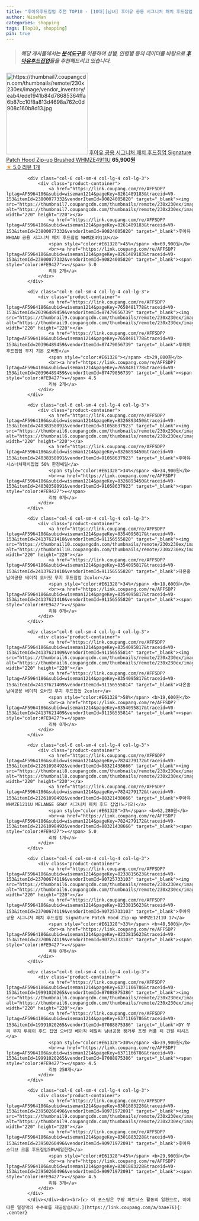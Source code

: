 ```yaml
---
title: "후아유후드집업 추천 TOP10 - [10대][남녀] 후아유 공용 시그니처 패치 후드집업 Signature Patch Hood Zip-up Brushed WHMZE4911U"
author: WiseMan
categories: shopping
tags: [Top10, shopping]
pin: true
---
```


> ##### 해당 게시물에서는 [**분석도구**](https://itemscout.io/)를 이용하여 **성별**, **연령별** 등의 데이터를 바탕으로 [**후아유후드집업**](https://link.coupang.com/a/baae76)들을 추천해드리고 있습니다.
<div class="container"><div class="row">
            <div class="col-6 col-sm-4 col-lg-4 col-lg-3">
                <div class="product-container">
                    <a href="https://link.coupang.com/re/AFFSDP?lptag=AF5964186&subid=wiseman1214&pageKey=8254322042&traceid=V0-153&itemId=23768487538&vendorItemId=90794498961" target="_blank"><img src="https://thumbnail7.coupangcdn.com/thumbnails/remote/230x230ex/image/vendor_inventory/eab4/ede1941b84d78685364ffa6b87cc10f8a813d4698a762c0d908c160b8d13.jpg" alt="https://thumbnail7.coupangcdn.com/thumbnails/remote/230x230ex/image/vendor_inventory/eab4/ede1941b84d78685364ffa6b87cc10f8a813d4698a762c0d908c160b8d13.jpg" width="220" height="220"></a>
                    <a href="https://link.coupang.com/re/AFFSDP?lptag=AF5964186&subid=wiseman1214&pageKey=8254322042&traceid=V0-153&itemId=23768487538&vendorItemId=90794498961" target="_blank">후아유 공용 시그니처 패치 후드집업 Signature Patch Hood Zip-up Brushed WHMZE4911U</a>
                    <span style="color:#E61328"></span> <b>65,900원</b>
                    <br><a href="https://link.coupang.com/re/AFFSDP?lptag=AF5964186&subid=wiseman1214&pageKey=8254322042&traceid=V0-153&itemId=23768487538&vendorItemId=90794498961" target="_blank"><span style="color:#FE9427">★</span> 5.0
                    리뷰 1개</a>
                </div>
            </div>
            
            <div class="col-6 col-sm-4 col-lg-4 col-lg-3">
                <div class="product-container">
                    <a href="https://link.coupang.com/re/AFFSDP?lptag=AF5964186&subid=wiseman1214&pageKey=8261489183&traceid=V0-153&itemId=23800077332&vendorItemId=90824005820" target="_blank"><img src="https://thumbnail7.coupangcdn.com/thumbnails/remote/230x230ex/image/vendor_inventory/4ee6/87286a30295040b60e89d68c4eb0612f6182534881b21ee39d5f29987f29.jpg" alt="https://thumbnail7.coupangcdn.com/thumbnails/remote/230x230ex/image/vendor_inventory/4ee6/87286a30295040b60e89d68c4eb0612f6182534881b21ee39d5f29987f29.jpg" width="220" height="220"></a>
                    <a href="https://link.coupang.com/re/AFFSDP?lptag=AF5964186&subid=wiseman1214&pageKey=8261489183&traceid=V0-153&itemId=23800077332&vendorItemId=90824005820" target="_blank">후아유 WHOAU 공용 시그니처 패치 후드집업 WHMZE4911U</a>
                    <span style="color:#E61328">45%</span> <b>69,900원</b>
                    <br><a href="https://link.coupang.com/re/AFFSDP?lptag=AF5964186&subid=wiseman1214&pageKey=8261489183&traceid=V0-153&itemId=23800077332&vendorItemId=90824005820" target="_blank"><span style="color:#FE9427">★</span> 5.0
                    리뷰 2개</a>
                </div>
            </div>
            
            <div class="col-6 col-sm-4 col-lg-4 col-lg-3">
                <div class="product-container">
                    <a href="https://link.coupang.com/re/AFFSDP?lptag=AF5964186&subid=wiseman1214&pageKey=7658481778&traceid=V0-153&itemId=20396489459&vendorItemId=87479056739" target="_blank"><img src="https://thumbnail9.coupangcdn.com/thumbnails/remote/230x230ex/image/vendor_inventory/ccd1/b8611b9da6bd4724ebc62c124177c10097dd9cc5c6d9c79675dba1377746.jpg" alt="https://thumbnail9.coupangcdn.com/thumbnails/remote/230x230ex/image/vendor_inventory/ccd1/b8611b9da6bd4724ebc62c124177c10097dd9cc5c6d9c79675dba1377746.jpg" width="220" height="220"></a>
                    <a href="https://link.coupang.com/re/AFFSDP?lptag=AF5964186&subid=wiseman1214&pageKey=7658481778&traceid=V0-153&itemId=20396489459&vendorItemId=87479056739" target="_blank">투웨이 후드집업 무지 기본 오버핏</a>
                    <span style="color:#E61328"></span> <b>29,800원</b>
                    <br><a href="https://link.coupang.com/re/AFFSDP?lptag=AF5964186&subid=wiseman1214&pageKey=7658481778&traceid=V0-153&itemId=20396489459&vendorItemId=87479056739" target="_blank"><span style="color:#FE9427">★</span> 4.5
                    리뷰 2개</a>
                </div>
            </div>
            
            <div class="col-6 col-sm-4 col-lg-4 col-lg-3">
                <div class="product-container">
                    <a href="https://link.coupang.com/re/AFFSDP?lptag=AF5964186&subid=wiseman1214&pageKey=8326893450&traceid=V0-153&itemId=24038358091&vendorItemId=91058637923" target="_blank"><img src="https://thumbnail6.coupangcdn.com/thumbnails/remote/230x230ex/image/vendor_inventory/8d74/a49c1b5752e647ab096644d2c4eabd6c8da20e0c7fb41e232ffd6db48445.jpg" alt="https://thumbnail6.coupangcdn.com/thumbnails/remote/230x230ex/image/vendor_inventory/8d74/a49c1b5752e647ab096644d2c4eabd6c8da20e0c7fb41e232ffd6db48445.jpg" width="220" height="220"></a>
                    <a href="https://link.coupang.com/re/AFFSDP?lptag=AF5964186&subid=wiseman1214&pageKey=8326893450&traceid=V0-153&itemId=24038358091&vendorItemId=91058637923" target="_blank">후아유 시스너쳐패치집업 50% 한정쎄일</a>
                    <span style="color:#E61328">34%</span> <b>34,900원</b>
                    <br><a href="https://link.coupang.com/re/AFFSDP?lptag=AF5964186&subid=wiseman1214&pageKey=8326893450&traceid=V0-153&itemId=24038358091&vendorItemId=91058637923" target="_blank"><span style="color:#FE9427">★</span> 
                    리뷰 0개</a>
                </div>
            </div>
            
            <div class="col-6 col-sm-4 col-lg-4 col-lg-3">
                <div class="product-container">
                    <a href="https://link.coupang.com/re/AFFSDP?lptag=AF5964186&subid=wiseman1214&pageKey=8354095817&traceid=V0-153&itemId=24137621410&vendorItemId=91156555820" target="_blank"><img src="https://thumbnail10.coupangcdn.com/thumbnails/remote/230x230ex/image/vendor_inventory/6604/48cb387b6f8bed289f5019a8b2e590cac5d63b78bee0b5455d89b2ec2137.JPG" alt="https://thumbnail10.coupangcdn.com/thumbnails/remote/230x230ex/image/vendor_inventory/6604/48cb387b6f8bed289f5019a8b2e590cac5d63b78bee0b5455d89b2ec2137.JPG" width="220" height="220"></a>
                    <a href="https://link.coupang.com/re/AFFSDP?lptag=AF5964186&subid=wiseman1214&pageKey=8354095817&traceid=V0-153&itemId=24137621410&vendorItemId=91156555820" target="_blank">다온홈 남여공용 베이직 오버핏 무지 후드집업 2color</a>
                    <span style="color:#E61328">34%</span> <b>18,600원</b>
                    <br><a href="https://link.coupang.com/re/AFFSDP?lptag=AF5964186&subid=wiseman1214&pageKey=8354095817&traceid=V0-153&itemId=24137621410&vendorItemId=91156555820" target="_blank"><span style="color:#FE9427">★</span> 
                    리뷰 0개</a>
                </div>
            </div>
            
            <div class="col-6 col-sm-4 col-lg-4 col-lg-3">
                <div class="product-container">
                    <a href="https://link.coupang.com/re/AFFSDP?lptag=AF5964186&subid=wiseman1214&pageKey=8354095817&traceid=V0-153&itemId=24137621409&vendorItemId=91156555814" target="_blank"><img src="https://thumbnail6.coupangcdn.com/thumbnails/remote/230x230ex/image/vendor_inventory/e76b/1beaad85d4456a710041e46838fc9aa04d110b54c33a855ced518704219f.JPG" alt="https://thumbnail6.coupangcdn.com/thumbnails/remote/230x230ex/image/vendor_inventory/e76b/1beaad85d4456a710041e46838fc9aa04d110b54c33a855ced518704219f.JPG" width="220" height="220"></a>
                    <a href="https://link.coupang.com/re/AFFSDP?lptag=AF5964186&subid=wiseman1214&pageKey=8354095817&traceid=V0-153&itemId=24137621409&vendorItemId=91156555814" target="_blank">다온홈 남여공용 베이직 오버핏 무지 후드집업 2color</a>
                    <span style="color:#E61328">58%</span> <b>19,600원</b>
                    <br><a href="https://link.coupang.com/re/AFFSDP?lptag=AF5964186&subid=wiseman1214&pageKey=8354095817&traceid=V0-153&itemId=24137621409&vendorItemId=91156555814" target="_blank"><span style="color:#FE9427">★</span> 
                    리뷰 0개</a>
                </div>
            </div>
            
            <div class="col-6 col-sm-4 col-lg-4 col-lg-3">
                <div class="product-container">
                    <a href="https://link.coupang.com/re/AFFSDP?lptag=AF5964186&subid=wiseman1214&pageKey=7824279172&traceid=V0-153&itemId=21261098492&vendorItemId=88321438666" target="_blank"><img src="https://thumbnail8.coupangcdn.com/thumbnails/remote/230x230ex/image/vendor_inventory/d9b3/9cc456d1b25f7c13df734870a09bebee6ab4d823c152de81e017aa17cc47.jpg" alt="https://thumbnail8.coupangcdn.com/thumbnails/remote/230x230ex/image/vendor_inventory/d9b3/9cc456d1b25f7c13df734870a09bebee6ab4d823c152de81e017aa17cc47.jpg" width="220" height="220"></a>
                    <a href="https://link.coupang.com/re/AFFSDP?lptag=AF5964186&subid=wiseman1214&pageKey=7824279172&traceid=V0-153&itemId=21261098492&vendorItemId=88321438666" target="_blank">후아유 WHMZE1211U MELANGE GRAY 시그니처 패치 후드 집업(노기모)</a>
                    <span style="color:#E61328">3%</span> <b>62,280원</b>
                    <br><a href="https://link.coupang.com/re/AFFSDP?lptag=AF5964186&subid=wiseman1214&pageKey=7824279172&traceid=V0-153&itemId=21261098492&vendorItemId=88321438666" target="_blank"><span style="color:#FE9427">★</span> 5.0
                    리뷰 1개</a>
                </div>
            </div>
            
            <div class="col-6 col-sm-4 col-lg-4 col-lg-3">
                <div class="product-container">
                    <a href="https://link.coupang.com/re/AFFSDP?lptag=AF5964186&subid=wiseman1214&pageKey=8233815623&traceid=V0-153&itemId=23700674119&vendorItemId=90725733103" target="_blank"><img src="https://thumbnail6.coupangcdn.com/thumbnails/remote/230x230ex/image/vendor_inventory/a399/07bac52b906f08b077983e2f29467c96a56669f13e6eee1c5bb83159cfd1.jpg" alt="https://thumbnail6.coupangcdn.com/thumbnails/remote/230x230ex/image/vendor_inventory/a399/07bac52b906f08b077983e2f29467c96a56669f13e6eee1c5bb83159cfd1.jpg" width="220" height="220"></a>
                    <a href="https://link.coupang.com/re/AFFSDP?lptag=AF5964186&subid=wiseman1214&pageKey=8233815623&traceid=V0-153&itemId=23700674119&vendorItemId=90725733103" target="_blank">후아유 공용 시그니처 패치 후드집업 Signature Patch Hood Zip-up WHMZE1211U 17</a>
                    <span style="color:#E61328">33%</span> <b>48,500원</b>
                    <br><a href="https://link.coupang.com/re/AFFSDP?lptag=AF5964186&subid=wiseman1214&pageKey=8233815623&traceid=V0-153&itemId=23700674119&vendorItemId=90725733103" target="_blank"><span style="color:#FE9427">★</span> 
                    리뷰 0개</a>
                </div>
            </div>
            
            <div class="col-6 col-sm-4 col-lg-4 col-lg-3">
                <div class="product-container">
                    <a href="https://link.coupang.com/re/AFFSDP?lptag=AF5964186&subid=wiseman1214&pageKey=6371166786&traceid=V0-153&itemId=19991020265&vendorItemId=87088875386" target="_blank"><img src="https://thumbnail6.coupangcdn.com/thumbnails/remote/230x230ex/image/vendor_inventory/589b/b5795cab9d46ef0982b203301778d1de83f05cd7b1040a4511069e9c1e9d.jpg" alt="https://thumbnail6.coupangcdn.com/thumbnails/remote/230x230ex/image/vendor_inventory/589b/b5795cab9d46ef0982b203301778d1de83f05cd7b1040a4511069e9c1e9d.jpg" width="220" height="220"></a>
                    <a href="https://link.coupang.com/re/AFFSDP?lptag=AF5964186&subid=wiseman1214&pageKey=6371166786&traceid=V0-153&itemId=19991020265&vendorItemId=87088875386" target="_blank">DY 쭈리 무지 투웨이 후드 집업 오버핏 베이직 데일리 남녀공용 캥거루 포켓 커플 티 긴팔 티셔츠</a>
                    <span style="color:#E61328">30%</span> <b>39,900원</b>
                    <br><a href="https://link.coupang.com/re/AFFSDP?lptag=AF5964186&subid=wiseman1214&pageKey=6371166786&traceid=V0-153&itemId=19991020265&vendorItemId=87088875386" target="_blank"><span style="color:#FE9427">★</span> 4.5
                    리뷰 258개</a>
                </div>
            </div>
            
            <div class="col-6 col-sm-4 col-lg-4 col-lg-3">
                <div class="product-container">
                    <a href="https://link.coupang.com/re/AFFSDP?lptag=AF5964186&subid=wiseman1214&pageKey=8301883228&traceid=V0-153&itemId=23950260496&vendorItemId=90971972091" target="_blank"><img src="https://thumbnail9.coupangcdn.com/thumbnails/remote/230x230ex/image/vendor_inventory/2753/9f85c8684f29aa4a4e7c6f32bea11793bc0abc9998ac0df07b34b566bf17.jpg" alt="https://thumbnail9.coupangcdn.com/thumbnails/remote/230x230ex/image/vendor_inventory/2753/9f85c8684f29aa4a4e7c6f32bea11793bc0abc9998ac0df07b34b566bf17.jpg" width="220" height="220"></a>
                    <a href="https://link.coupang.com/re/AFFSDP?lptag=AF5964186&subid=wiseman1214&pageKey=8301883228&traceid=V0-153&itemId=23950260496&vendorItemId=90971972091" target="_blank">후아유 스티브 크롭 후드짚업50%쎄일한정</a>
                    <span style="color:#E61328">45%</span> <b>29,900원</b>
                    <br><a href="https://link.coupang.com/re/AFFSDP?lptag=AF5964186&subid=wiseman1214&pageKey=8301883228&traceid=V0-153&itemId=23950260496&vendorItemId=90971972091" target="_blank"><span style="color:#FE9427">★</span> 4.5
                    리뷰 3개</a>
                </div>
            </div>
            </div></div><br><br>[👉 이 포스팅은 쿠팡 파트너스 활동의 일환으로, 이에 따른 일정액의 수수료를 제공받습니다.](https://link.coupang.com/a/baae76){: .center}